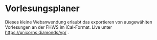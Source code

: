 # Vorlesungsplaner
Dieses kleine Webanwendung erlaubt das exportieren von ausgewählten Vorlesungen an der FHWS im iCal-Format. Live unter https://unicorns.diamonds/vp/ .
